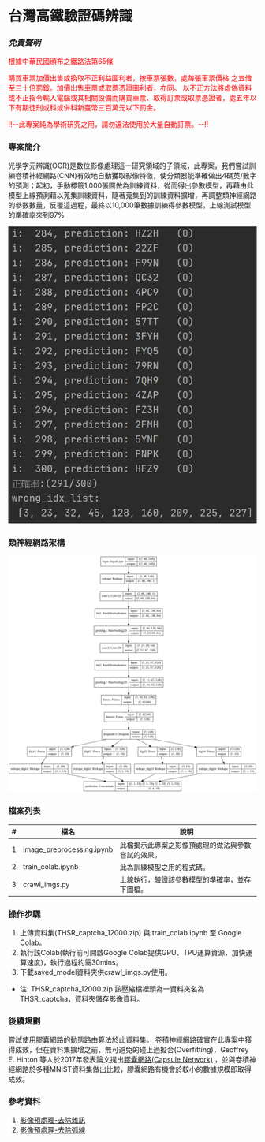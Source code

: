 # 台灣高鐵驗證碼辨識

### *免責聲明*
<font color=#FF0000>根據中華民國頒布之鐵路法第65條</font>

<font color=#FF0000>購買車票加價出售或換取不正利益圖利者，按車票張數，處每張車票價格
之五倍至三十倍罰鍰。加價出售車票或取票憑證圖利者，亦同。
以不正方法將虛偽資料或不正指令輸入電腦或其相關設備而購買車票、取得訂票或取票憑證者，處五年以下有期徒刑或科或併科新臺幣三百萬元以下罰金。</font>


<font color=#FF0000>!!--此專案純為學術研究之用，請勿違法使用於大量自動訂票。--!!</font>

### 專案簡介
光學字元辨識(OCR)是數位影像處理這一研究領域的子領域，此專案，我們嘗試訓練卷積神經網路(CNN)有效地自動獲取影像特徵，使分類器能準確做出4碼英/數字的預測；起初，手動標籤1,000張圖做為訓練資料，從而得出參數模型，再藉由此模型上線預測藉以蒐集訓練資料，隨著蒐集到的訓練資料擴增，再調整類神經網路的參數數量，反覆這過程，最終以10,000筆數據訓練得參數模型，上線測試模型的準確率來到97%

![](test_result.PNG)

### 類神經網路架構
![](network_architecture.png)

### 檔案列表
| # | 檔名 | 說明 |
|---|---|---|
| 1 | image_preprocessing.ipynb | 此檔揭示此專案之影像預處理的做法與參數嘗試的效果。 |
| 2 | train_colab.ipynb | 此為訓練模型之用的程式碼。 |
| 3 | crawl_imgs.py | 上線執行，驗證該參數模型的準確率，並存下圖檔。 |
### 操作步驟
1. 上傳資料集(THSR_captcha_12000.zip) 與 train_colab.ipynb 至 Google Colab。
1. 執行該Colab(執行前可開啟Google Colab提供GPU、TPU運算資源，加快運算速度)，執行過程約需30mins。
1. 下載saved_model資料夾供crawl_imgs.py使用。

* 注: THSR_captcha_12000.zip 該壓縮檔裡頭為一資料夾名為THSR_captcha，資料夾儲存影像資料。

### 後續規劃
嘗試使用膠囊網路的動態路由算法於此資料集。
卷積神經網路確實在此專案中獲得成效，但在資料集擴增之前，無可避免的碰上過擬合(Overfitting)，Geoffrey E. Hinton 等人於2017年發表論文提出[膠囊網路(Capsule Network)](https://arxiv.org/pdf/1710.09829.pdf) ，並與卷積神經網路於多種MNIST資料集做出比較，膠囊網路有機會於較小的數據規模即取得成效。

### 參考資料
1. [影像預處理-去除雜訊](https://youtu.be/6HGbKdB4kVY)
1. [影像預處理-去除弧線](https://youtu.be/4DHcOPSfC4c)